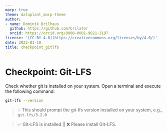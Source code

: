 ```yaml
---
marp: true
theme: dataplant_marp-theme
author:
- name: Dominik Brilhaus
  github: https://github.com/brilator
  orcid: https://orcid.org/0000-0001-9021-3197
license: '[CC-BY 4.0](https://creativecommons.org/licenses/by/4.0/)'
date: 2023-01-10
title: checkpoint_gitlfs
---
```


# Checkpoint: Git-LFS

Check whether git is installed on your system.
Open a terminal and execute the following command:

```bash
git-lfs --version
```

> :bulb: This should prompt the git-lfs version installed on your system, e.g.,  
> `git-lfs/3.2.0`

> :white_check_mark: Git-LFS is installed || :x: Please install Git-LFS.

